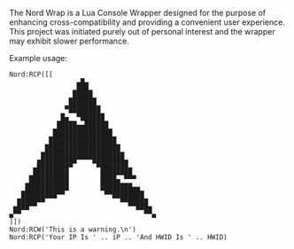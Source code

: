 The Nord Wrap is a Lua Console Wrapper designed for the purpose of enhancing cross-compatibility and providing a convenient user experience. This project was initiated purely out of personal interest and the wrapper may exhibit slower performance.

Example usage:
```Nord:RCC()
Nord:RCP([[
                 ▄█▄
                ▄███▄
               ▄█████▄
              ▄███████▄
             ▄ ▀▀██████▄
            ▄██▄▄ ▀█████▄
           ▄█████████████▄
          ▄███████████████▄
         ▄█████████████████▄
        ▄███████████████████▄
       ▄█████████▀▀▀▀████████▄
      ▄████████▀      ▀███████▄
     ▄█████████        ████▀▀██▄
    ▄██████████        █████▄▄▄
   ▄██████████▀        ▀█████████▄
  ▄██████▀▀▀              ▀▀██████▄
 ▄███▀▀                       ▀▀███▄
▄▀▀                               ▀▀▄
]])
Nord:RCW('This is a warning.\n')
Nord:RCP('Your IP Is ' .. iP .. 'And HWID Is ' .. HWID)
```
